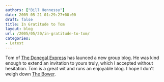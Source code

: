 ```yaml
---
authors: ["Bill Hennessy"]
date: 2005-05-21 01:29:27+00:00
draft: false
title: In Gratitude to Tom
layout: blog
url: /2005/05/20/in-gratitude-to-tom/
categories:
- Latest
---
```


Tom of [The Donegal Express](https://o4tom.blogspot.com/) has launced a new group blog.  He was kind enough to extend an invitation to yours truly, which I accepted without hesitation.  Tom is a great wit and runs an enjoyable blog.  I hope I don't weigh down [The Bower](https://thebower.blogspot.com/).
